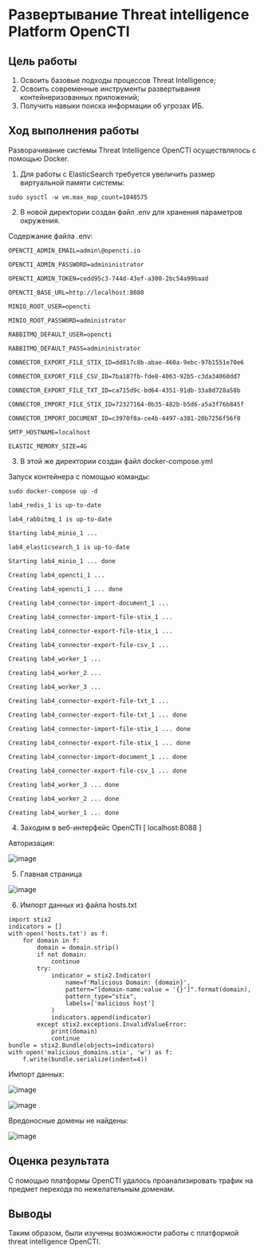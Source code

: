 # Развертывание Threat intelligence Platform OpenCTI

## Цель работы

1. Освоить базовые подходы процессов Threat Intelligence;
2. Освоить современные инструменты развертывания контейнеризованных приложений;
3. Получить навыки поиска информации об угрозах ИБ.

## Ход выполнения работы

Разворачивание системы Threat Intelligence OpenCTI осуществлялось с помощью Docker.

1. Для работы с ElasticSearch требуется увеличить размер виртуальной памяти системы:
```
sudo sysctl -w vm.max_map_count=1048575
```

2. В новой директории создан файл .env для хранения параметров окружения.

Содержание файла .env:
```
OPENCTI_ADMIN_EMAIL=admin\@opencti.io

OPENCTI_ADMIN_PASSWORD=admininistrator

OPENCTI_ADMIN_TOKEN=cedd95c3-744d-43ef-a300-2bc54a99baad

OPENCTI_BASE_URL=http://localhost:8080

MINIO_ROOT_USER=opencti

MINIO_ROOT_PASSWORD=administrator

RABBITMQ_DEFAULT_USER=opencti

RABBITMQ_DEFAULT_PASS=admininistrator

CONNECTOR_EXPORT_FILE_STIX_ID=dd817c8b-abae-460a-9ebc-97b1551e70e6

CONNECTOR_EXPORT_FILE_CSV_ID=7ba187fb-fde8-4063-92b5-c3da34060dd7

CONNECTOR_EXPORT_FILE_TXT_ID=ca715d9c-bd64-4351-91db-33a8d728a58b

CONNECTOR_IMPORT_FILE_STIX_ID=72327164-0b35-482b-b5d6-a5a3f76b845f

CONNECTOR_IMPORT_DOCUMENT_ID=c3970f8a-ce4b-4497-a381-20b7256f56f0

SMTP_HOSTNAME=localhost

ELASTIC_MEMORY_SIZE=4G
```         

3. В этой же директории создан файл docker-compose.yml

Запуск контейнера с помощью команды:
```
sudo docker-compose up -d

lab4_redis_1 is up-to-date

lab4_rabbitmq_1 is up-to-date

Starting lab4_minio_1 ...

lab4_elasticsearch_1 is up-to-date

Starting lab4_minio_1 ... done

Creating lab4_opencti_1 ...

Creating lab4_opencti_1 ... done

Creating lab4_connector-import-document_1 ...

Creating lab4_connector-import-file-stix_1 ...

Creating lab4_connector-export-file-stix_1 ...

Creating lab4_connector-export-file-csv_1 ...

Creating lab4_worker_1 ...

Creating lab4_worker_2 ...

Creating lab4_worker_3 ...

Creating lab4_connector-export-file-txt_1 ...

Creating lab4_connector-export-file-txt_1 ... done

Creating lab4_connector-import-file-stix_1 ... done

Creating lab4_connector-export-file-stix_1 ... done

Creating lab4_connector-import-document_1 ... done

Creating lab4_connector-export-file-csv_1 ... done

Creating lab4_worker_3 ... done

Creating lab4_worker_2 ... done

Creating lab4_worker_1 ... done
``` 

4.  Заходим в веб-интерфейс OpenCTI [ localhost:8088 ]

Авторизация:

![image](https://github.com/anyam/saznd/blob/main/LAB4/авторизация.png)

5. Главная страница

![image](https://github.com/anyam/saznd/blob/main/LAB4/главная.jpg)

6. Импорт данных из файла hosts.txt

```{python}
import stix2
indicators = []
with open('hosts.txt') as f:
    for domain in f:
        domain = domain.strip()
        if not domain:
            continue
        try:
            indicator = stix2.Indicator(
                name=f'Malicious Domain: {domain}',
                pattern="[domain-name:value = '{}']".format(domain),
                pattern_type="stix",
                labels=['malicious host']
            )
            indicators.append(indicator)
        except stix2.exceptions.InvalidValueError:
            print(domain)
            continue
bundle = stix2.Bundle(objects=indicators)
with open('malicious_domains.stix', 'w') as f:
    f.write(bundle.serialize(indent=4))
```

Импорт данных:

![image](https://github.com/anyam/saznd/blob/main/LAB4/импорт.png)

![image](https://github.com/anyam/saznd/blob/main/LAB4/импорт2.jpg)

Вредоносные домены не найдены:

![image](https://github.com/anyam/saznd/blob/main/LAB4/5.png)

## Оценка результата

С помощью платформы OpenCTI удалось проанализировать трафик на предмет перехода по нежелательным доменам.

## Выводы

Таким образом, были изучены возможности работы с платформой threat intelligence OpenCTI.
